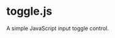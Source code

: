 # toggle.js

A simple JavaScript input toggle control.

<html>
<script type="text/javascript" src="toggle.js">
<input type="toggle">
</html>

## NPM

You can install directly via NPM to your project folder.

```
npm install input-toggle-js
```

## CDN

The CDN is updated after the release is made public. Always, check the GitHub page for the latest release.

<ul>
  <li>
    <a href="https://cdn.jsdelivr.net/gh/chigozieorunta/toggle.js/toggle.css">
      https://cdn.jsdelivr.net/gh/chigozieorunta/toggle.js/toggle.css
    </a>
  </li>
  <li>
    <a href="https://cdn.jsdelivr.net/gh/chigozieorunta/toggle.js/toggle.js">
      https://cdn.jsdelivr.net/gh/chigozieorunta/toggle.js/toggle.js
    </a>
  </li>
</ul>

### Usage

Add a toggle control to your web pages easily by simply including an input element with type attribute as **toggle** like so:

```
<input type="toggle">
```

### States (On & Off)

The default state for the toggle is **Off** (0). You can also set a default state by adding a value to the value attribute like so.

```
<input type="toggle" value="1">
```

If you set a non-zero value, the state defaults to an On state:

### Forms

You can add your toggle button pretty much the way you would with any other input control into your form like so:

```
<form>
  <input type="toggle" name="mytoggle">
</form>
```
